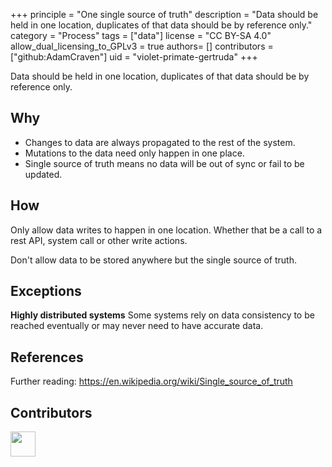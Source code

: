 +++
principle = "One single source of truth"
description = "Data should be held in one location, duplicates of that data should be by reference only."
category = "Process"
tags = ["data"]
license = "CC BY-SA 4.0"
allow_dual_licensing_to_GPLv3 = true
authors= []
contributors = ["github:AdamCraven"]
uid = "violet-primate-gertruda"
+++

Data should be held in one location, duplicates of that data should be by reference only.

## Why

- Changes to data are always propagated to the rest of the system.
- Mutations to the data need only happen in one place.
- Single source of truth means no data will be out of sync or fail to be updated.

## How

Only allow data writes to happen in one location. Whether that be a call to a rest API, system call or other write actions.

Don't allow data to be stored anywhere but the single source of truth.

## Exceptions

**Highly distributed systems** Some systems rely on data consistency to be reached eventually or may never need to have accurate data.

<!--**Between teams** This principle is harder to apply between different team specialisations such as front-end vs backend, teams within an organisation, between different systems: caching vs database or large distributed systems.-->

## References

Further reading:
https://en.wikipedia.org/wiki/Single_source_of_truth

## Contributors

<a class="contributor" alt="Adam Craven" href="https://github.com/adamcraven">
  <img src="https://github.com/adamcraven.png?size=80" width="40">
</a>
